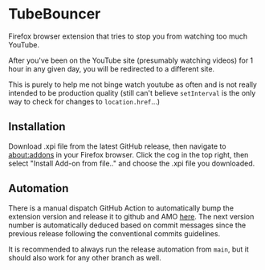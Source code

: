 # TubeBouncer
Firefox browser extension that tries to stop you from watching too much YouTube.

After you've been on the YouTube site (presumably watching videos) for 1 hour in any given day, you will be redirected to a different site.

This is purely to help me not binge watch youtube as often and is not really intended to be production quality (still can't believe `setInterval` is the only way to check for changes to `location.href`...)

## Installation

Download .xpi file from the latest GitHub release, then navigate to [about:addons](about:addons) in your Firefox browser.
Click the cog in the top right, then select "Install Add-on from file.." and choose the .xpi file you downloaded.

## Automation

There is a manual dispatch GitHub Action to automatically bump the extension version and release it to github and AMO [here](https://github.com/niehusst/TubeBouncer/actions/workflows/release.yml). The next version number is automatically deduced based on commit messages since the previous release following the conventional commits guidelines.

It is recommended to always run the release automation from `main`, but it should also work for any other branch as well.

